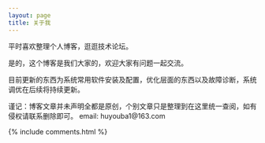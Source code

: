```yaml
---
layout: page
title: 关于我 
---
```


<p>
平时喜欢整理个人博客，逛逛技术论坛。

<p>

是的，这个博客是我们大家的，欢迎大家有问题一起交流。

<p>

目前更新的东西为系统常用软件安装及配置，优化层面的东西以及故障诊断，系统调优在后续将持续更新。

<p>
谨记：博客文章并未声明全都是原创，个别文章只是整理到在这里统一查阅，如有侵权请联系删除即可。
email: huyouba1@163.com
<p> 


<p> 

<p> 

<p> 


{% include comments.html %}

